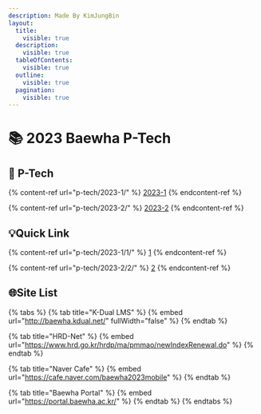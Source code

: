 ```yaml
---
description: Made By KimJungBin
layout:
  title:
    visible: true
  description:
    visible: true
  tableOfContents:
    visible: true
  outline:
    visible: true
  pagination:
    visible: true
---
```


# 📚 2023 Baewha P-Tech

## 🏫 P-Tech



{% content-ref url="p-tech/2023-1/" %}
[2023-1](p-tech/2023-1/)
{% endcontent-ref %}

{% content-ref url="p-tech/2023-2/" %}
[2023-2](p-tech/2023-2/)
{% endcontent-ref %}

## 💡Quick Link



{% content-ref url="p-tech/2023-1/1/" %}
[1](p-tech/2023-1/1/)
{% endcontent-ref %}

{% content-ref url="p-tech/2023-2/2/" %}
[2](p-tech/2023-2/2/)
{% endcontent-ref %}

## 🌐Site List



{% tabs %}
{% tab title="K-Dual LMS" %}
{% embed url="http://baewha.kdual.net/" fullWidth="false" %}
{% endtab %}

{% tab title="HRD-Net" %}
{% embed url="https://www.hrd.go.kr/hrdp/ma/pmmao/newIndexRenewal.do" %}
{% endtab %}

{% tab title="Naver Cafe" %}
{% embed url="https://cafe.naver.com/baewha2023mobile" %}
{% endtab %}

{% tab title="Baewha Portal" %}
{% embed url="https://portal.baewha.ac.kr/" %}
{% endtab %}
{% endtabs %}

